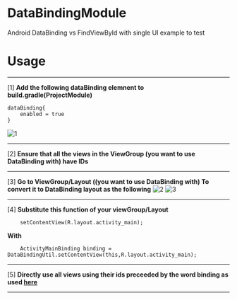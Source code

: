 # DataBindingModule
Android DataBinding vs FindViewById with single UI example to test

# **Usage** 
***
[1] **Add the following dataBinding elemnent to build.gradle(ProjectModule)** 

    dataBinding{
        enabled = true
    }
    
![1](https://user-images.githubusercontent.com/92642692/220690563-8e054549-2307-4080-902a-9488856c8f5e.png)
***
[2] **Ensure that all the views in the ViewGroup (you want to use DataBinding with) have IDs**
***
[3] **Go to ViewGroup/Layout ((you want to use DataBinding with) To convert it to DataBinding layout as the following** 
    ![2](https://user-images.githubusercontent.com/92642692/220690804-6d6673ce-d0d4-4876-b1f5-7f8e738ef5f9.png)
     ![3](https://user-images.githubusercontent.com/92642692/220690812-c29e9c80-c5e6-4706-98ff-45160b6bb87a.png)
***
[4] **Substitute this function of your viewGroup/Layout**
        
        setContentView(R.layout.activity_main);
 **With**
        
        ActivityMainBinding binding = DataBindingUtil.setContentView(this,R.layout.activity_main);
***        
[5]  **Directly use all views using their ids preceeded by the word binding as used [here](https://github.com/mossssama/DataBindingModule/blob/main/DataBinding/app/src/main/java/com/example/databinding/MainActivity.java)**    
***


